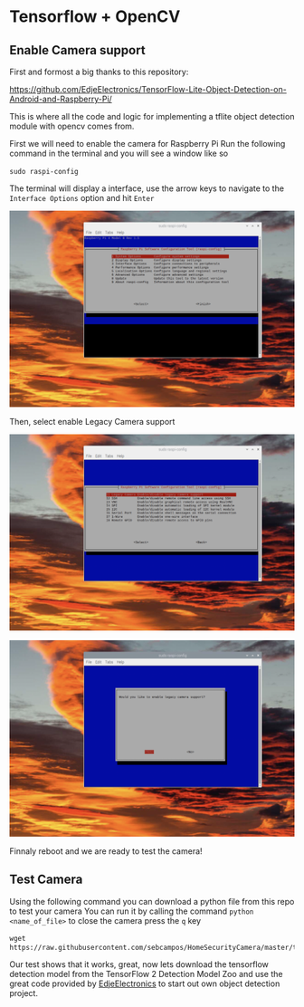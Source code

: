 # Tensorflow + OpenCV
## Enable Camera support
First and formost a big thanks to this repository:

https://github.com/EdjeElectronics/TensorFlow-Lite-Object-Detection-on-Android-and-Raspberry-Pi/

This is where all the code and logic for implementing a tflite object detection module with opencv comes from.

First we will need to enable the camera for Raspberry Pi
Run the following command in the terminal and you will see a window like so

`sudo raspi-config`

The terminal will display a interface, use the arrow keys to navigate to the `Interface Options` option and hit `Enter`

![raspi-config](../static/raspi-config.png)

Then, select enable Legacy Camera support

![enable-camera1](../static/enable-legacy-camera-support1.png)

![enable-camera2](../static/enable-legacy-camera-support2.png)


Finnaly reboot and we are ready to test the camera!

## Test Camera
Using the following command you can download a python file from this repo to test your camera
You can run it by calling the command `python <name_of_file>` to close the camera press the `q` key

```
wget https://raw.githubusercontent.com/sebcampos/HomeSecurityCamera/master/tensorflow_integration/video_capture_test.py
```

Our test shows that it works, great, now lets download the tensorflow detection model from the TensorFlow 2 Detection Model Zoo and use the great code provided by [EdjeElectronics](https://github.com/EdjeElectronics/TensorFlow-Lite-Object-Detection-on-Android-and-Raspberry-Pi/)
to start out own object detection project.
